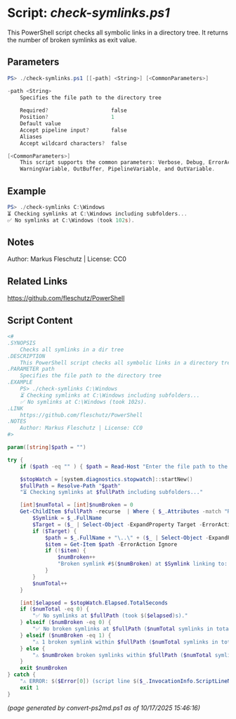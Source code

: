 Script: *check-symlinks.ps1*
========================

This PowerShell script checks all symbolic links in a directory tree. It returns the number of broken symlinks as exit value.

Parameters
----------
```powershell
PS> ./check-symlinks.ps1 [[-path] <String>] [<CommonParameters>]

-path <String>
    Specifies the file path to the directory tree
    
    Required?                    false
    Position?                    1
    Default value                
    Accept pipeline input?       false
    Aliases                      
    Accept wildcard characters?  false

[<CommonParameters>]
    This script supports the common parameters: Verbose, Debug, ErrorAction, ErrorVariable, WarningAction, 
    WarningVariable, OutBuffer, PipelineVariable, and OutVariable.
```

Example
-------
```powershell
PS> ./check-symlinks C:\Windows
⏳ Checking symlinks at C:\Windows including subfolders...
✅ No symlinks at C:\Windows (took 102s).

```

Notes
-----
Author: Markus Fleschutz | License: CC0

Related Links
-------------
https://github.com/fleschutz/PowerShell

Script Content
--------------
```powershell
<#
.SYNOPSIS
	Checks all symlinks in a dir tree
.DESCRIPTION
	This PowerShell script checks all symbolic links in a directory tree. It returns the number of broken symlinks as exit value.
.PARAMETER path
	Specifies the file path to the directory tree
.EXAMPLE
	PS> ./check-symlinks C:\Windows
	⏳ Checking symlinks at C:\Windows including subfolders...
	✅ No symlinks at C:\Windows (took 102s).
.LINK
	https://github.com/fleschutz/PowerShell
.NOTES
	Author: Markus Fleschutz | License: CC0
#>

param([string]$path = "")

try {
	if ($path -eq "" ) { $path = Read-Host "Enter the file path to the directory tree" }

	$stopWatch = [system.diagnostics.stopwatch]::startNew()
	$fullPath = Resolve-Path "$path"
	"⏳ Checking symlinks at $fullPath including subfolders..."

	[int]$numTotal = [int]$numBroken = 0
	Get-ChildItem $fullPath -recurse  | Where { $_.Attributes -match "ReparsePoint" } | ForEach-Object {
		$Symlink = $_.FullName
		$Target = ($_ | Select-Object -ExpandProperty Target -ErrorAction Ignore)
		if ($Target) {
			$path = $_.FullName + "\..\" + ($_ | Select-Object -ExpandProperty Target)
			$item = Get-Item $path -ErrorAction Ignore
			if (!$item) {
				$numBroken++
				"Broken symlink #$($numBroken) at $Symlink linking to: $Target"
			}
		}
		$numTotal++
	}

	[int]$elapsed = $stopWatch.Elapsed.TotalSeconds
	if ($numTotal -eq 0) {
		"✅ No symlinks at $fullPath (took $($elapsed)s)." 
	} elseif ($numBroken -eq 0) {
		"✅ No broken symlinks at $fullPath ($numTotal symlinks in total, took $($elapsed)s)." 
	} elseif ($numBroken -eq 1) {
		"⚠️ 1 broken symlink within $fullPath ($numTotal symlinks in total, took $($elapsed)s)."
	} else {
		"⚠️ $numBroken broken symlinks within $fullPath ($numTotal symlinks in total, took $($elapsed)s)."
	}
	exit $numBroken
} catch {
	"⚠️ ERROR: $($Error[0]) (script line $($_.InvocationInfo.ScriptLineNumber))"
	exit 1
}
```

*(page generated by convert-ps2md.ps1 as of 10/17/2025 15:46:16)*
